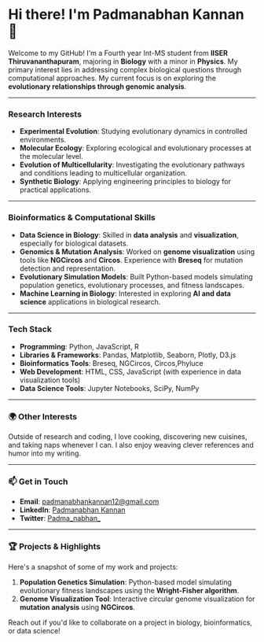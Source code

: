 # Hi there! I'm Padmanabhan Kannan 👋

Welcome to my GitHub! I'm a Fourth year Int-MS student from **IISER Thiruvananthapuram**, 
majoring in **Biology** with a minor in **Physics**. My primary interest lies in addressing complex biological questions through computational approaches.
My current focus is on exploring the **evolutionary relationships through genomic analysis**. 

---

### Research Interests
- **Experimental Evolution**: Studying evolutionary dynamics in controlled environments.
- **Molecular Ecology**: Exploring ecological and evolutionary processes at the molecular level.
- **Evolution of Multicellularity**: Investigating the evolutionary pathways and conditions leading to multicellular organization.
- **Synthetic Biology**: Applying engineering principles to biology for practical applications.

---

### Bioinformatics & Computational Skills
- **Data Science in Biology**: Skilled in **data analysis** and **visualization**, especially for biological datasets.
- **Genomics & Mutation Analysis**: Worked on **genome visualization** using tools like **NGCircos** and **Circos**. Experience with **Breseq** for mutation detection and representation.
- **Evolutionary Simulation Models**: Built Python-based models simulating population genetics, evolutionary processes, and fitness landscapes.
- **Machine Learning in Biology**: Interested in exploring **AI and data science** applications in biological research.

---

### Tech Stack
- **Programming**: Python, JavaScript, R
- **Libraries & Frameworks**: Pandas, Matplotlib, Seaborn, Plotly, D3.js
- **Bioinformatics Tools**: Breseq, NGCircos, Circos,Phyluce
- **Web Development**: HTML, CSS, JavaScript (with experience in data visualization tools)
- **Data Science Tools**: Jupyter Notebooks, SciPy, NumPy

---

### 🌍 Other Interests
Outside of research and coding, I love cooking, discovering new cuisines, and taking naps whenever I can. I also enjoy weaving clever references and humor into my writing.

---

### 📫 Get in Touch
- **Email**: [padmanabhankannan12@gmail.com](mailto:padmanabhankannan12@gmail.com)
- **LinkedIn**: [Padmanabhan Kannan](www.linkedin.com/in/padmanabhankannan)
- **Twitter**: [Padma_nabhan_]((https://x.com/padma_nabhan_))

---

### 🏆 Projects & Highlights
Here's a snapshot of some of my work and projects:
1. **Population Genetics Simulation**: Python-based model simulating evolutionary fitness landscapes using the **Wright-Fisher algorithm**.
2. **Genome Visualization Tool**: Interactive circular genome visualization for **mutation analysis** using **NGCircos**.

 Reach out if you'd like to collaborate on a project in biology, bioinformatics, or data science!


